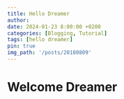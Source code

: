 ```yaml
---
title: Hello Dreamer
author: 
date: 2024-01-23 8:00:00 +0200
categories: [Blogging, Tutorial]
tags: [hello dreamer]
pin: true
img_path: '/posts/20180809'
---
```


# Welcome Dreamer

## 